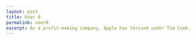 ```yaml
---
layout: post
title: User 0
permalink: user0
excerpt: As a profit-making company, Apple has thrived under Tim Cook. But I've had a palpable feeling over the past few years that the user experience for which Apple is famous has been slipping, a feeling that has been difficult to put my finger on. There are examples, such as the questionable wholesale change to flat design after iOS 7, as well as the famously unintuitive first generation Apple Watch interface. One reason, I think, is that after the death of Steve Jobs, Apple has no user 0. Just like patient 0 is where a disease emanates from, user 0 is a central user or figure where all user experience emanates from. I think so much of Apple's success in UX comes from the fact that Steve Jobs was Apple's user 0 for so long. Unlike the vast majority of us, he had the unique ability to really put himself in a user's shoes and guide Apple toward UX designs that worked for all users, instead of designers or engineers (but even he wasn't perfect! See: Apple's brief foray into over the top skeumorphism). It seems that there is currently no one at Apple who fits that role, or who recognizes that Apple's success in UX is primarily a result of Steve's role as user 0. The solution isn't to look for another user 0, but rather do what literally every other competent UX professional does: user testing.
---
```

